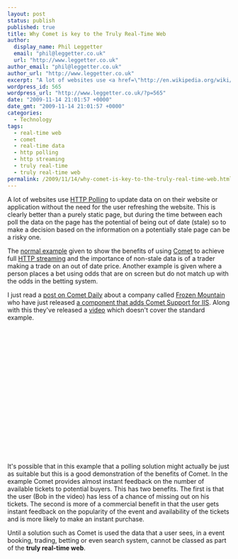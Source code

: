 ```yaml
---
layout: post
status: publish
published: true
title: Why Comet is key to the Truly Real-Time Web
author:
  display_name: Phil Leggetter
  email: "phil@leggetter.co.uk"
  url: "http://www.leggetter.co.uk"
author_email: "phil@leggetter.co.uk"
author_url: "http://www.leggetter.co.uk"
excerpt: "A lot of websites use <a href=\"http://en.wikipedia.org/wiki/Comet_(programming)#Ajax_with_long_polling\">HTTP Polling</a> to update data on on their website or application without the need for the user refreshing the website. This is clearly better than a purely static page, but during the time between each poll the data on the page has the potential of being out of date (stale) so to make a decision based on the information on a potentially stale page can be a risky one.\r\n\r\nThe <a href=\"http://ajaxpatterns.org/HTTP_Streaming#Goal_Story\">normal example</a> given to show the benefits of using <a href=\"http://en.wikipedia.org/wiki/Comet_(programming)\">Comet</a> to achieve full <a href=\"http://en.wikipedia.org/wiki/Push_technology#HTTP_server_push\">HTTP streaming</a> and the importance of non-stale data is of a trader making a trade on an out of date price. Another example is given where a person places a bet using odds that are on screen but do not match up with the odds in the betting system.\r\n\r\nI just read a <a href=\"http://cometdaily.com/2009/11/14/comet-support-for-iis/\">post on Comet Daily</a> about a company called <a href=\"http://www.frozenmountain.com/\">Frozen Mountain</a> who have just released <a href=\"http://www.frozenmountain.com/websync/\">a component that adds Comet Support for IIS</a>. Along with this they've released a <a href=\"http://www.leggetter.co.uk/2009/11/14/why-comet-is-key-to-the-real-time-web.html\">video</a> which doesn't cover the standard example.\r\n"
wordpress_id: 565
wordpress_url: "http://www.leggetter.co.uk/?p=565"
date: "2009-11-14 21:01:57 +0000"
date_gmt: "2009-11-14 21:01:57 +0000"
categories:
  - Technology
tags:
  - real-time web
  - comet
  - real-time data
  - http polling
  - http streaming
  - truly real-time
  - truly real-time web
permalink: /2009/11/14/why-comet-is-key-to-the-truly-real-time-web.html
---
```


<p>A lot of websites use <a href="http://en.wikipedia.org/wiki/Comet_(programming)#Ajax_with_long_polling">HTTP Polling</a> to update data on on their website or application without the need for the user refreshing the website. This is clearly better than a purely static page, but during the time between each poll the data on the page has the potential of being out of date (stale) so to make a decision based on the information on a potentially stale page can be a risky one.</p>
<p>The <a href="http://ajaxpatterns.org/HTTP_Streaming#Goal_Story">normal example</a> given to show the benefits of using <a href="http://en.wikipedia.org/wiki/Comet_(programming)">Comet</a> to achieve full <a href="http://en.wikipedia.org/wiki/Push_technology#HTTP_server_push">HTTP streaming</a> and the importance of non-stale data is of a trader making a trade on an out of date price. Another example is given where a person places a bet using odds that are on screen but do not match up with the odds in the betting system.</p>
<p>I just read a <a href="http://cometdaily.com/2009/11/14/comet-support-for-iis/">post on Comet Daily</a> about a company called <a href="http://www.frozenmountain.com/">Frozen Mountain</a> who have just released <a href="http://www.frozenmountain.com/websync/">a component that adds Comet Support for IIS</a>. Along with this they've released a <a href="/2009/11/14/why-comet-is-key-to-the-real-time-web.html">video</a> which doesn't cover the standard example.<br />
<a id="more"></a><a id="more-565"></a><br />
<a name="comet-example-video"></a><br />
<object classid="clsid:d27cdb6e-ae6d-11cf-96b8-444553540000" width="400" height="270" codebase="http://download.macromedia.com/pub/shockwave/cabs/flash/swflash.cab#version=6,0,40,0"><param name="allowfullscreen" value="true" /><param name="allowscriptaccess" value="always" /><param name="src" value="http://vimeo.com/moogaloop.swf?clip_id=4748722&amp;server=vimeo.com&amp;show_title=1&amp;show_byline=1&amp;show_portrait=0&amp;color=&amp;fullscreen=1" /><embed type="application/x-shockwave-flash" width="400" height="270" src="http://vimeo.com/moogaloop.swf?clip_id=4748722&amp;server=vimeo.com&amp;show_title=1&amp;show_byline=1&amp;show_portrait=0&amp;color=&amp;fullscreen=1" allowscriptaccess="always" allowfullscreen="true"></embed></object></p>
<p>It's possible that in this example that a polling solution might actually be just as suitable but this is a good demonstration of the benefits of Comet. In the example Comet provides almost instant feedback on the number of available tickets to potential buyers. This has two benefits. The first is that the user (Bob in the video) has less of a chance of missing out on his tickets. The second is more of a commercial benefit in that the user gets instant feedback on the popularity of the event and availability of the tickets and is more likely to make an instant purchase.</p>
<p>Until a solution such as Comet is used the data that a user sees, in a event booking, trading, betting or even search system, cannot be classed as part of the <strong>truly real-time web</strong>.</p>
